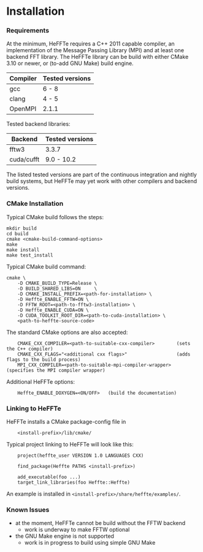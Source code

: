 # Installation

### Requirements

At the minimum, HeFFTe requires a C++ 2011 capable compiler,
an implementation of the Message Passing Library (MPI)
and at least one backend FFT library.
The HeFFTe library can be build with either CMake 3.10 or newer, or (to-add GNU Make) build engine.

| Compiler | Tested versions |
|----|----|
| gcc      | 6 - 8           |
| clang    | 4 - 5           |
| OpenMPI  | 2.1.1           |

Tested backend libraries:

| Backend    | Tested versions |
|----|----|
| fftw3      | 3.3.7           |
| cuda/cufft | 9.0 - 10.2      |

The listed tested versions are part of the continuous integration and nightly build systems,
but HeFFTe may yet work with other compilers and backend versions.

### CMake Installation

Typical CMake build follows the steps:
```
mkdir build
cd build
cmake <cmake-build-command-options>
make
make install
make test_install
```

Typical CMake build command:
```
cmake \
    -D CMAKE_BUILD_TYPE=Release \
    -D BUILD_SHARED_LIBS=ON     \
    -D CMAKE_INSTALL_PREFIX=<path-for-installation> \
    -D Heffte_ENABLE_FFTW=ON \
    -D FFTW_ROOT=<path-to-fftw3-installation> \
    -D Heffte_ENABLE_CUDA=ON \
    -D CUDA_TOOLKIT_ROOT_DIR=<path-to-cuda-installation> \
    <path-to-heffte-source-code>
```

The standard CMake options are also accepted:
```
    CMAKE_CXX_COMPILER=<path-to-suitable-cxx-compiler>        (sets the C++ compiler)
    CMAKE_CXX_FLAGS="<additional cxx flags>"                  (adds flags to the build process)
    MPI_CXX_COMPILER=<path-to-suitable-mpi-compiler-wrapper>  (specifies the MPI compiler wrapper)
```

Additional HeFFTe options:
```
    Heffte_ENABLE_DOXYGEN=<ON/OFF>   (build the documentation)
```

### Linking to HeFFTe

HeFFTe installs a CMake package-config file in
```
    <install-prefix>/lib/cmake/
```
Typical project linking to HeFFTe will look like this:
```
    project(heffte_user VERSION 1.0 LANGUAGES CXX)

    find_package(Heffte PATHS <install-prefix>)

    add_executable(foo ...)
    target_link_libraries(foo Heffte::Heffte)
```
An example is installed in `<install-prefix>/share/heffte/examples/`.

### Known Issues

* at the moment, HeFFTe cannot be build without the FFTW backend
    * work is underway to make FFTW optional
* the GNU Make engine is not supported
    * work is in progress to build using simple GNU Make

